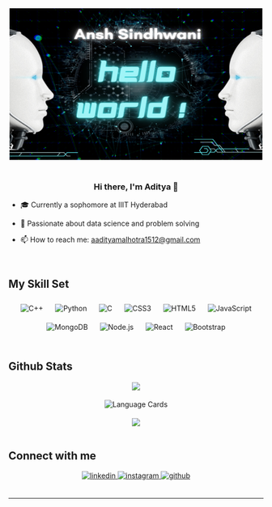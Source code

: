 <div align="center">
<img src="./banner.png" alt="Banner" height="300" width="500" /> 
</div>
<br>

### <div align="center">Hi there, I'm Aditya 👋</div>  
  

- 🎓 Currently a sophomore at IIIT Hyderabad  
  

- 🌱 Passionate about data science and problem solving 
  

- 📫 How to reach me: aadityamalhotra1512@gmail.com  
  

<br/>  


## My Skill Set  
<div align="center"> 
<img style="margin: 10px" src="https://profilinator.rishav.dev/skills-assets/cplusplus-original.svg" alt="C++" height="50" />  
<img style="margin: 10px" src="https://profilinator.rishav.dev/skills-assets/python-original.svg" alt="Python" height="50" />  
<img style="margin: 10px" src="https://profilinator.rishav.dev/skills-assets/c-original.svg" alt="C" height="50" />  
<img style="margin: 10px" src="https://profilinator.rishav.dev/skills-assets/css3-original-wordmark.svg" alt="CSS3" height="50" />  
<img style="margin: 10px" src="https://profilinator.rishav.dev/skills-assets/html5-original-wordmark.svg" alt="HTML5" height="50" />  
<img style="margin: 10px" src="https://profilinator.rishav.dev/skills-assets/javascript-original.svg" alt="JavaScript" height="50" />  
<img style="margin: 10px" src="https://profilinator.rishav.dev/skills-assets/mongodb-original-wordmark.svg" alt="MongoDB" height="50" />   
<img style="margin: 10px" src="https://profilinator.rishav.dev/skills-assets/nodejs-original-wordmark.svg" alt="Node.js" height="50" /> 
<img style="margin: 10px" src="https://profilinator.rishav.dev/skills-assets/react-original-wordmark.svg" alt="React" height="50" />  
<img style="margin: 10px" src="https://profilinator.rishav.dev/skills-assets/bootstrap-plain.svg" alt="Bootstrap" height="50" />  
</div>  

<br/>  


## Github Stats  
<div align="center">
<img align="center" src="https://github-readme-stats.vercel.app/api?username=Aditya-debug15&hide=issues&count_private=true&show_icons=true&repo=github-readme-stats&show_icons=true&theme=radical" />
  <br/> 
   <br/>
<img align="center" alt="Language Cards" src="https://github-readme-stats.vercel.app/api/top-langs/?username=Aditya-debug15&layout=compact&theme=radical" />
  <br/> 
   <br/>
<img align="center" src="https://komarev.com/ghpvc/?username=Aditya-debug15&label=PROFILE+VIEWS" />  
</div>  
   <br/>



## Connect with me  
<div align="center">
<a href="https://www.linkedin.com/in/aditya-malhotra-b21654219/" target="_blank">
<img src=https://img.shields.io/badge/linkedin-%231E77B5.svg?&style=for-the-badge&logo=linkedin&logoColor=white alt=linkedin style="margin-bottom: 5px;" />
</a>
<a href="https://www.instagram.com/aditya.malhotra.18007/" target="_blank">
<img src=https://img.shields.io/badge/instagram-%23000000.svg?&style=for-the-badge&logo=instagram&logoColor=white alt=instagram style="margin-bottom: 5px;" />
</a>
<a href="https://github.com/Aditya-debug15" target="_blank">
<img src=https://img.shields.io/badge/github-%2324292e.svg?&style=for-the-badge&logo=github&logoColor=white alt=github style="margin-bottom: 5px;" />
</a>  
</div>  

<br />

----

